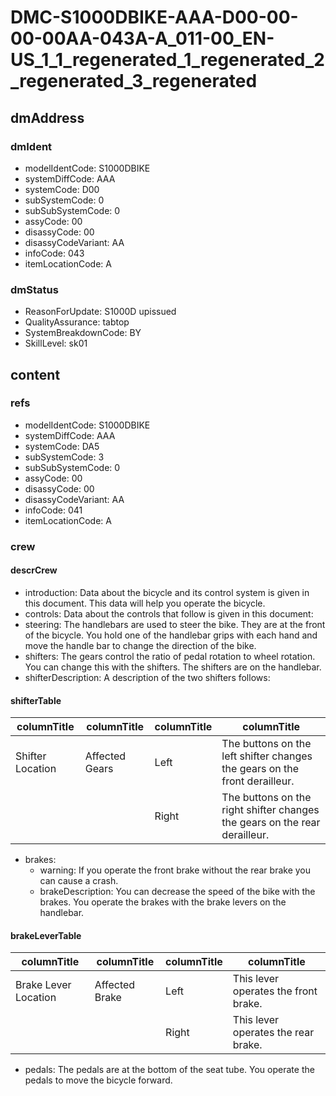 # DMC-S1000DBIKE-AAA-D00-00-00-00AA-043A-A_011-00_EN-US_1_1_regenerated_1_regenerated_2_regenerated_3_regenerated

## dmAddress

### dmIdent

*   modelIdentCode: S1000DBIKE
*   systemDiffCode: AAA
*   systemCode: D00
*   subSystemCode: 0
*   subSubSystemCode: 0
*   assyCode: 00
*   disassyCode: 00
*   disassyCodeVariant: AA
*   infoCode: 043
*   itemLocationCode: A

### dmStatus

*   ReasonForUpdate: S1000D upissued
*   QualityAssurance: tabtop
*   SystemBreakdownCode: BY
*   SkillLevel: sk01

## content

### refs

*   modelIdentCode: S1000DBIKE
*   systemDiffCode: AAA
*   systemCode: DA5
*   subSystemCode: 3
*   subSubSystemCode: 0
*   assyCode: 00
*   disassyCode: 00
*   disassyCodeVariant: AA
*   infoCode: 041
*   itemLocationCode: A

### crew

#### descrCrew

*   introduction: Data about the bicycle and its control system is given in this document. This data will help you operate the bicycle.
*   controls: Data about the controls that follow is given in this document:
*   steering: The handlebars are used to steer the bike. They are at the front of the bicycle. You hold one of the handlebar grips with each hand and move the handle bar to change the direction of the bike.
*   shifters: The gears control the ratio of pedal rotation to wheel rotation. You can change this with the shifters. The shifters are on the handlebar.
*   shifterDescription: A description of the two shifters follows:

#### shifterTable

| columnTitle | columnTitle | columnTitle | columnTitle |
|---|---|---|---|
| Shifter Location | Affected Gears | Left | The buttons on the left shifter changes the gears on the front derailleur. |
|  |  | Right | The buttons on the right shifter changes the gears on the rear derailleur. |

*   brakes:
    *   warning: If you operate the front brake without the rear brake you can cause a crash.
    *   brakeDescription: You can decrease the speed of the bike with the brakes. You operate the brakes with the brake levers on the handlebar.

#### brakeLeverTable

| columnTitle | columnTitle | columnTitle | columnTitle |
|---|---|---|---|
| Brake Lever Location | Affected Brake | Left | This lever operates the front brake. |
|  |  | Right | This lever operates the rear brake. |

*   pedals: The pedals are at the bottom of the seat tube. You operate the pedals to move the bicycle forward.